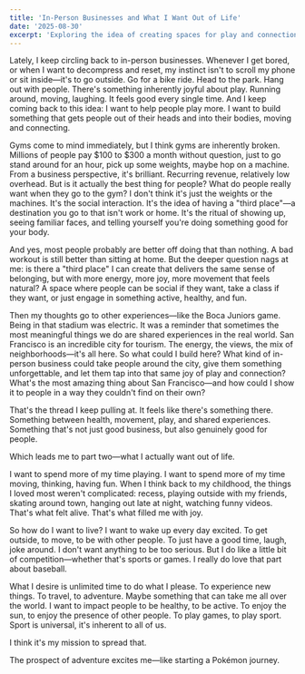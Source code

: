 ```yaml
---
title: 'In-Person Businesses and What I Want Out of Life'
date: '2025-08-30'
excerpt: 'Exploring the idea of creating spaces for play and connection, and reflecting on what brings me joy.'
---
```


Lately, I keep circling back to in-person businesses. Whenever I get bored, or when I want to decompress and reset, my instinct isn't to scroll my phone or sit inside—it's to go outside. Go for a bike ride. Head to the park. Hang out with people. There's something inherently joyful about play. Running around, moving, laughing. It feels good every single time. And I keep coming back to this idea: I want to help people play more. I want to build something that gets people out of their heads and into their bodies, moving and connecting.

Gyms come to mind immediately, but I think gyms are inherently broken. Millions of people pay $100 to $300 a month without question, just to go stand around for an hour, pick up some weights, maybe hop on a machine. From a business perspective, it's brilliant. Recurring revenue, relatively low overhead. But is it actually the best thing for people? What do people really want when they go to the gym? I don't think it's just the weights or the machines. It's the social interaction. It's the idea of having a "third place"—a destination you go to that isn't work or home. It's the ritual of showing up, seeing familiar faces, and telling yourself you're doing something good for your body.

And yes, most people probably are better off doing that than nothing. A bad workout is still better than sitting at home. But the deeper question nags at me: is there a "third place" I can create that delivers the same sense of belonging, but with more energy, more joy, more movement that feels natural? A space where people can be social if they want, take a class if they want, or just engage in something active, healthy, and fun.

Then my thoughts go to other experiences—like the Boca Juniors game. Being in that stadium was electric. It was a reminder that sometimes the most meaningful things we do are shared experiences in the real world. San Francisco is an incredible city for tourism. The energy, the views, the mix of neighborhoods—it's all here. So what could I build here? What kind of in-person business could take people around the city, give them something unforgettable, and let them tap into that same joy of play and connection? What's the most amazing thing about San Francisco—and how could I show it to people in a way they couldn't find on their own?

That's the thread I keep pulling at. It feels like there's something there. Something between health, movement, play, and shared experiences. Something that's not just good business, but also genuinely good for people.

Which leads me to part two—what I actually want out of life.

I want to spend more of my time playing. I want to spend more of my time moving, thinking, having fun. When I think back to my childhood, the things I loved most weren't complicated: recess, playing outside with my friends, skating around town, hanging out late at night, watching funny videos. That's what felt alive. That's what filled me with joy.

So how do I want to live? I want to wake up every day excited. To get outside, to move, to be with other people. To just have a good time, laugh, joke around. I don't want anything to be too serious. But I do like a little bit of competition—whether that's sports or games. I really do love that part about baseball.

What I desire is unlimited time to do what I please. To experience new things. To travel, to adventure. Maybe something that can take me all over the world. I want to impact people to be healthy, to be active. To enjoy the sun, to enjoy the presence of other people. To play games, to play sport. Sport is universal, it's inherent to all of us.

I think it's my mission to spread that.

The prospect of adventure excites me—like starting a Pokémon journey.










